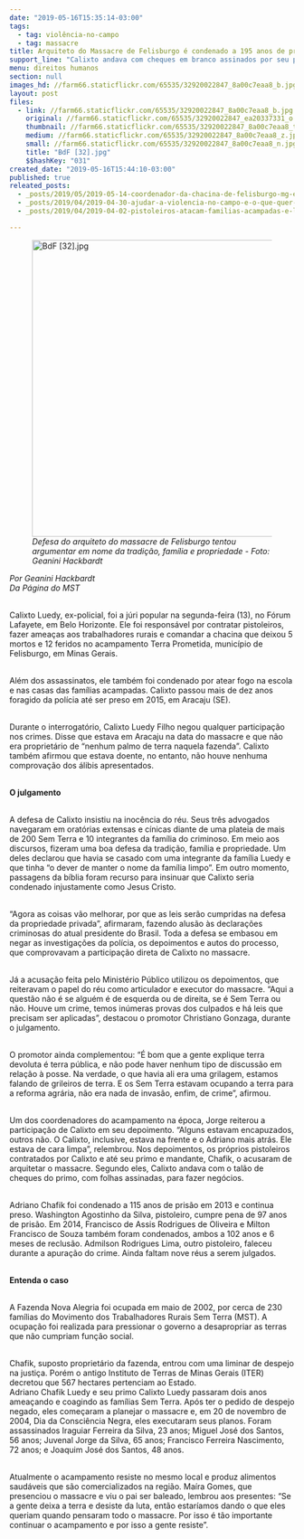 ```yaml
---
date: "2019-05-16T15:35:14-03:00"
tags:
  - tag: violência-no-campo
  - tag: massacre
title: Arquiteto do Massacre de Felisburgo é condenado a 195 anos de prisão
support_line: "Calixto andava com cheques em branco assinados por seu primo Chafik, mandante do massacre, para fazer todos os “negócios”"
menu: direitos humanos
section: null
images_hd: //farm66.staticflickr.com/65535/32920022847_8a00c7eaa8_b.jpg
layout: post
files:
  - link: //farm66.staticflickr.com/65535/32920022847_8a00c7eaa8_b.jpg
    original: //farm66.staticflickr.com/65535/32920022847_ea20337331_o.jpg
    thumbnail: //farm66.staticflickr.com/65535/32920022847_8a00c7eaa8_t.jpg
    medium: //farm66.staticflickr.com/65535/32920022847_8a00c7eaa8_z.jpg
    small: //farm66.staticflickr.com/65535/32920022847_8a00c7eaa8_n.jpg
    title: "BdF [32].jpg"
    $$hashKey: "031"
created_date: "2019-05-16T15:44:10-03:00"
published: true
releated_posts:
  - _posts/2019/05/2019-05-14-coordenador-da-chacina-de-felisburgo-mg-e-condenado-a-195-anos-de-prisao.md
  - _posts/2019/04/2019-04-30-ajudar-a-violencia-no-campo-e-o-que-quer-o-bolsonaro.md
  - _posts/2019/04/2019-04-02-pistoleiros-atacam-familias-acampadas-e-lideranca-e-assassinada-no-amazonas.md

---
```

<figure class="image"><img alt="BdF [32].jpg" height="525" src="//farm66.staticflickr.com/65535/32920022847_8a00c7eaa8_b.jpg" width="700" />
<figcaption><em>Defesa do arquiteto do massacre de Felisburgo tentou argumentar em nome da tradi&ccedil;&atilde;o, fam&iacute;lia e propriedade - Foto: </em><em>Geanini Hackbardt</em></figcaption>
</figure>

<p><em>Por Geanini Hackbardt<br />
Da P&aacute;gina do MST</em></p>

<p><br />
Calixto Luedy, ex-policial, foi a j&uacute;ri popular na segunda-feira (13), no F&oacute;rum Lafayete, em Belo Horizonte. Ele foi respons&aacute;vel por contratar pistoleiros, fazer amea&ccedil;as aos trabalhadores rurais e comandar a chacina que deixou 5 mortos e 12 feridos no acampamento Terra Prometida, munic&iacute;pio de Felisburgo, em Minas Gerais.</p>

<p><br />
Al&eacute;m dos assassinatos, ele tamb&eacute;m foi condenado por atear fogo na escola e nas casas das fam&iacute;lias acampadas. Calixto passou mais de dez anos foragido da pol&iacute;cia at&eacute; ser preso em 2015, em Aracaju (SE).</p>

<p><br />
Durante o interrogat&oacute;rio, Calixto Luedy Filho negou qualquer participa&ccedil;&atilde;o nos crimes. Disse que estava em Aracaju na data do massacre e que n&atilde;o era propriet&aacute;rio de &ldquo;nenhum palmo de terra naquela fazenda&rdquo;. Calixto tamb&eacute;m afirmou que estava doente, no entanto, n&atilde;o houve nenhuma comprova&ccedil;&atilde;o dos &aacute;libis apresentados.</p>

<p><br />
<strong>O julgamento</strong></p>

<p><br />
A defesa de Calixto insistiu na inoc&ecirc;ncia do r&eacute;u. Seus tr&ecirc;s advogados navegaram em orat&oacute;rias extensas e c&iacute;nicas diante de uma plateia de mais de 200 Sem Terra e 10 integrantes da fam&iacute;lia do criminoso. Em meio aos discursos, fizeram uma boa defesa da tradi&ccedil;&atilde;o, fam&iacute;lia e propriedade. Um deles declarou que havia se casado com uma integrante da fam&iacute;lia Luedy e que tinha &ldquo;o dever de manter o nome da fam&iacute;lia limpo&rdquo;. Em outro momento, passagens da b&iacute;blia foram recurso para insinuar que Calixto seria condenado injustamente como Jesus Cristo.</p>

<p><br />
&ldquo;Agora as coisas v&atilde;o melhorar, por que as leis ser&atilde;o cumpridas na defesa da propriedade privada&rdquo;, afirmaram, fazendo alus&atilde;o &agrave;s declara&ccedil;&otilde;es criminosas do atual presidente do Brasil. Toda a defesa se embasou em negar as investiga&ccedil;&otilde;es da pol&iacute;cia, os depoimentos e autos do processo, que comprovavam a participa&ccedil;&atilde;o direta de Calixto no massacre.</p>

<p><br />
J&aacute; a acusa&ccedil;&atilde;o feita pelo Minist&eacute;rio P&uacute;blico utilizou os depoimentos, que reiteravam o papel do r&eacute;u como articulador e executor do massacre. &ldquo;Aqui a quest&atilde;o n&atilde;o &eacute; se algu&eacute;m &eacute; de esquerda ou de direita, se &eacute; Sem Terra ou n&atilde;o. Houve um crime, temos in&uacute;meras provas dos culpados e h&aacute; leis que precisam ser aplicadas&rdquo;, destacou o promotor Christiano Gonzaga, durante o julgamento.</p>

<p><br />
O promotor ainda complementou: &ldquo;&Eacute; bom que a gente explique terra devoluta &eacute; terra p&uacute;blica, e n&atilde;o pode haver nenhum tipo de discuss&atilde;o em rela&ccedil;&atilde;o &agrave; posse. Na verdade, o que havia ali era uma grilagem, estamos falando de grileiros de terra. E os Sem Terra estavam ocupando a terra para a reforma agr&aacute;ria, n&atilde;o era nada de invas&atilde;o, enfim, de crime&rdquo;, afirmou.</p>

<p><br />
Um dos coordenadores do acampamento na &eacute;poca, Jorge reiterou a participa&ccedil;&atilde;o de Calixto em seu depoimento. &ldquo;Alguns estavam encapuzados, outros n&atilde;o. O Calixto, inclusive, estava na frente e o Adriano mais atr&aacute;s. Ele estava de cara limpa&rdquo;, relembrou. Nos depoimentos, os pr&oacute;prios pistoleiros contratados por Calixto e at&eacute; seu primo e mandante, Chafik, o acusaram de arquitetar o massacre. Segundo eles, Calixto andava com o tal&atilde;o de cheques do primo, com folhas assinadas, para fazer neg&oacute;cios.</p>

<p><br />
Adriano Chafik foi condenado a 115 anos de pris&atilde;o em 2013 e continua preso. Washington Agostinho da Silva, pistoleiro, cumpre pena de 97 anos de pris&atilde;o. Em 2014, Francisco de Assis Rodrigues de Oliveira e Milton Francisco de Souza tamb&eacute;m foram condenados, ambos a 102 anos e 6 meses de reclus&atilde;o. Admilson Rodrigues Lima, outro pistoleiro, faleceu durante a apura&ccedil;&atilde;o do crime. Ainda faltam nove r&eacute;us a serem julgados.</p>

<p><br />
<strong>Entenda o caso</strong></p>

<p><br />
A Fazenda Nova Alegria foi ocupada em maio de 2002, por cerca de 230 fam&iacute;lias do Movimento dos Trabalhadores Rurais Sem Terra (MST). A ocupa&ccedil;&atilde;o foi realizada para pressionar o governo a desapropriar as terras que n&atilde;o cumpriam fun&ccedil;&atilde;o social.</p>

<p><br />
Chafik, suposto propriet&aacute;rio da fazenda, entrou com uma liminar de despejo na justi&ccedil;a. Por&eacute;m o antigo Instituto de Terras de Minas Gerais (ITER) decretou que 567 hectares pertenciam ao Estado.<br />
Adriano Chafik Luedy e seu primo Calixto Luedy passaram dois anos amea&ccedil;ando e coagindo as fam&iacute;lias Sem Terra. Ap&oacute;s ter o pedido de despejo negado, eles come&ccedil;aram a planejar o massacre e, em 20 de novembro de 2004, Dia da Consci&ecirc;ncia Negra, eles executaram seus planos. Foram assassinados Iraguiar Ferreira da Silva, 23 anos; Miguel Jos&eacute; dos Santos, 56 anos; Juvenal Jorge da Silva, 65 anos; Francisco Ferreira Nascimento, 72 anos; e Joaquim Jos&eacute; dos Santos, 48 anos.</p>

<p><br />
Atualmente o acampamento resiste no mesmo local e produz alimentos saud&aacute;veis que s&atilde;o comercializados na regi&atilde;o. Ma&iacute;ra Gomes, que presenciou o massacre e viu o pai ser baleado, lembrou aos presentes: &ldquo;Se a gente deixa a terra e desiste da luta, ent&atilde;o estar&iacute;amos dando o que eles queriam quando pensaram todo o massacre. Por isso &eacute; t&atilde;o importante continuar o acampamento e por isso a gente resiste&rdquo;.</p>

<p>&nbsp;</p>
